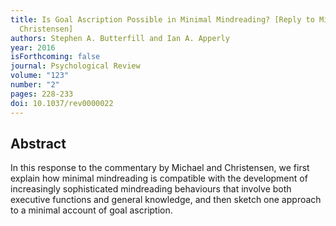 ```yaml
---
title: Is Goal Ascription Possible in Minimal Mindreading? [Reply to Michael and
  Christensen]
authors: Stephen A. Butterfill and Ian A. Apperly
year: 2016
isForthcoming: false
journal: Psychological Review
volume: "123"
number: "2"
pages: 228-233
doi: 10.1037/rev0000022
---
```


## Abstract

In this response to the commentary by Michael and Christensen, 
we first explain how minimal mindreading is compatible with the 
development of increasingly sophisticated mindreading behaviours 
that involve both executive functions and general knowledge, and then 
sketch one approach to a minimal account of goal ascription.

